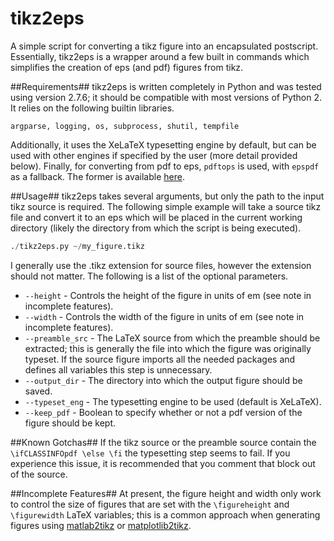 tikz2eps
========

A simple script for converting a tikz figure into an encapsulated postscript.  Essentially, tikz2eps is a wrapper around a few built in commands which simplifies the creation of eps (and pdf) figures from tikz.

##Requirements##
tikz2eps is written completely in Python and was tested using version 2.7.6; it should be compatible with most versions of Python 2. It relies on the following builtin libraries.
```
argparse, logging, os, subprocess, shutil, tempfile
```

Additionally, it uses the XeLaTeX typesetting engine by default, but can be used with other engines if specified by the user (more detail provided below). Finally, for converting from pdf to eps, `pdftops` is used, with `epspdf` as a fallback.  The former is available [here](http://www.foolabs.com/xpdf/download.html).

##Usage##
tikz2eps takes several arguments, but only the path to the input tikz source is required. The following simple example will take a source tikz file and convert it to an eps which will be placed in the current working directory (likely the directory from which the script is being executed).

```python
./tikz2eps.py ~/my_figure.tikz
```

I generally use the .tikz extension for source files, however the extension should not matter.  The following is a list of the optional parameters. 

* `--height` - Controls the height of the figure in units of em (see note in incomplete features).
* `--width` - Controls the width of the figure in units of em (see note in incomplete features).
* `--preamble_src` - The LaTeX source from which the preamble should be extracted; this is generally the file into which the figure was originally typeset. If the source figure imports all the needed packages and defines all variables this step is unnecessary.
* `--output_dir` - The directory into which the output figure should be saved.
* `--typeset_eng` - The typesetting engine to be used (default is XeLaTeX).
* `--keep_pdf` - Boolean to specify whether or not a pdf version of the figure should be kept.

##Known Gotchas##
If the tikz source or the preamble source contain the `\ifCLASSINFOpdf \else \fi` the typesetting step seems to fail. If you experience this issue, it is recommended that you comment that block out of the source.


##Incomplete Features##
At present, the figure height and width only work to control the size of figures that are set with the `\figureheight` and `\figurewidth` LaTeX variables; this is a common approach when generating figures using [matlab2tikz](https://github.com/nschloe/matlab2tikz) or [matplotlib2tikz](https://github.com/nschloe/matplotlib2tikz).